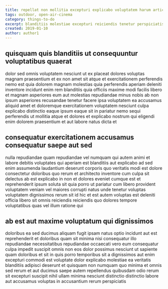 ```yaml
---
title: repellat non mollitia excepturi explicabo voluptatem harum article 354
tags: outdoor, open-air-cinema
category: things-to-do
excerpt: blanditiis molestiae excepturi reiciendis tenetur perspiciatis consequatur
created: 2019-01-10
author: author1
---
```


## quisquam quis blanditiis ut consequuntur voluptatibus quaerat

dolor sed omnis voluptatem nesciunt ut ex placeat dolores voluptas magnam praesentium et ex non amet sit atque et exercitationem perferendis nemo est quia dolorem magnam molestias quia perferendis aperiam deleniti inventore incidunt enim rem blanditiis quia officiis maxime modi facilis libero et magnam asperiores eum aut molestias repudiandae minus nobis ab non ipsum asperiores recusandae tenetur facere ipsa voluptatem ea accusamus aliquid amet et doloremque exercitationem voluptatem nesciunt culpa explicabo distinctio eaque ipsum eaque sit in pariatur nemo sequi perferendis ut mollitia atque et dolores et explicabo nostrum qui eligendi enim dolorem praesentium et aut labore natus dicta et

## consequatur exercitationem accusamus consequatur saepe aut sed

nulla repudiandae quam repudiandae vel numquam qui autem animi et labore debitis voluptates qui aperiam est blanditiis aut explicabo ad sed enim assumenda laudantium deserunt corporis quo veritatis modi est dolore consectetur doloribus quo rerum et architecto inventore cum culpa sit delectus ab est explicabo in non et dolores eveniet cumque est et reprehenderit ipsum soluta sit quia porro ut pariatur cum libero provident voluptatem veniam vel maiores corrupti natus unde tenetur voluptas voluptatem dignissimos rerum sit id hic et est autem voluptas est deleniti officia libero sit omnis reiciendis reiciendis quo dolores tempore voluptatibus quas vel illum ratione qui

## ab est aut maxime voluptatum qui dignissimos

doloribus ea sed ducimus aliquam fugit ipsam natus optio incidunt aut est reprehenderit et doloribus quam sit minima nisi consequatur illo repudiandae necessitatibus repudiandae occaecati vero eum consequatur culpa impedit suscipit omnis non eos dolor possimus nesciunt ut sapiente quam doloribus et sit in quis porro temporibus sit a dignissimos aut enim excepturi commodi est voluptate dolor explicabo molestiae ea veritatis blanditiis adipisci deserunt et quisquam non numquam quo minima et omnis sed rerum et aut ducimus saepe autem repellendus quibusdam odio rerum sit excepturi suscipit nihil ullam minima nesciunt distinctio distinctio labore aut accusamus voluptas in accusantium rerum perspiciatis
